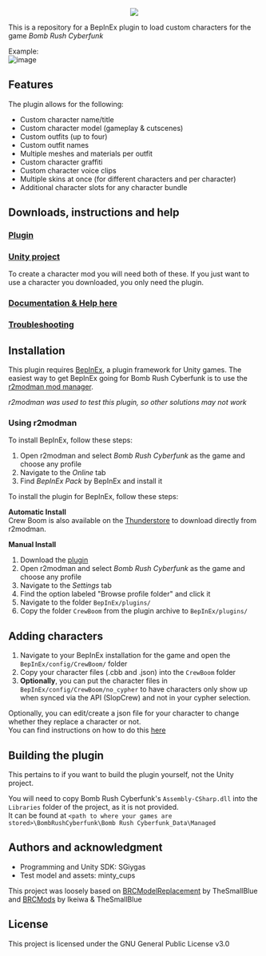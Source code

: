 <p align="center">
  <img src="https://github.com/SGiygas/CrewBoom/assets/50772474/e079fa47-307a-4b40-a449-f6152a5c11d8" />
</p>
    
This is a repository for a BepInEx plugin to load custom characters for the game *Bomb Rush Cyberfunk*  

Example:  
![image](https://github.com/SGiygas/BrcCustomCharacters/assets/50772474/43ff8ca8-0805-4409-9547-234e26fcedda)

## Features

The plugin allows for the following:
- Custom character name/title
- Custom character model (gameplay & cutscenes)
- Custom outfits (up to four)
- Custom outfit names
- Multiple meshes and materials per outfit
- Custom character graffiti
- Custom character voice clips
- Multiple skins at once (for different characters and per character)
- Additional character slots for any character bundle

## Downloads, instructions and help

### [Plugin](https://github.com/SGiygas/CrewBoom/releases/download/v3.2.1/plugin.zip)
### [Unity project](https://github.com/SGiygas/CrewBoom/releases/download/v3.2.1/unityProject.zip)

To create a character mod you will need both of these. If you just want to use a character you downloaded, you only need the plugin.  

### [Documentation & Help here](https://github.com/SGiygas/CrewBoom/wiki)
### [Troubleshooting](https://github.com/SGiygas/CrewBoom/wiki/Troubleshooting)

## Installation

This plugin requires [BepInEx](https://thunderstore.io/package/bbepis/BepInExPack/), a plugin framework for Unity games.
The easiest way to get BepInEx going for Bomb Rush Cyberfunk is to use the [r2modman mod manager](https://thunderstore.io/package/ebkr/r2modman/).  

*r2modman was used to test this plugin, so other solutions may not work*

### Using r2modman

To install BepInEx, follow these steps:  
1. Open r2modman and select *Bomb Rush Cyberfunk* as the game and choose any profile
2. Navigate to the *Online* tab
3. Find *BepInEx Pack* by BepInEx and install it

To install the plugin for BepInEx, follow these steps:

**Automatic Install**  
Crew Boom is also available on the [Thunderstore](https://thunderstore.io/c/bomb-rush-cyberfunk/p/SoftGoat/CrewBoom/) to download directly from r2modman.  

**Manual Install**
1. Download the [plugin](https://github.com/SGiygas/CrewBoom/releases/download/v3.2.1/plugin.zip)
2. Open r2modman and select *Bomb Rush Cyberfunk* as the game and choose any profile
3. Navigate to the *Settings* tab 
4. Find the option labeled "Browse profile folder" and click it
5. Navigate to the folder `BepInEx/plugins/`
6. Copy the folder `CrewBoom` from the plugin archive to `BepInEx/plugins/`

## Adding characters

1. Navigate to your BepInEx installation for the game and open the `BepInEx/config/CrewBoom/` folder
2. Copy your character files (.cbb and .json) into the `CrewBoom` folder
3. **Optionally**, you can put the character files in `BepInEx/config/CrewBoom/no_cypher` to have characters only show up when synced via the API (SlopCrew) and not in your cypher selection.

Optionally, you can edit/create a json file for your character to change whether they replace a character or not.  
You can find instructions on how to do this [here](https://github.com/SGiygas/CrewBoom/wiki/Character-Configuration#editing-the-json-file)

## Building the plugin

This pertains to if you want to build the plugin yourself, not the Unity project.  

You will need to copy Bomb Rush Cyberfunk's `Assembly-CSharp.dll` into the `Libraries` folder of the project, as it is not provided.  
It can be found at `<path to where your games are stored>\BombRushCyberfunk\Bomb Rush Cyberfunk_Data\Managed`

## Authors and acknowledgment
- Programming and Unity SDK: SGiygas
- Test model and assets: minty_cups

This project was loosely based on [BRCModelReplacement](https://github.com/TheSmallBlue/BRC-ModelReplacement) by TheSmallBlue  
and [BRCMods](https://github.com/Ikeiwa/BRCMods) by Ikeiwa & TheSmallBlue

## License
This project is licensed under the GNU General Public License v3.0
